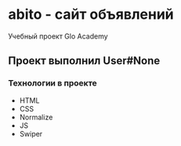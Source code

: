 # abito - сайт объявлений
Учебный проект Glo Academy

## Проект выполнил User#None

### Технологии в проекте
- HTML
- CSS
- Normalize
- JS
- Swiper
